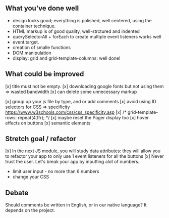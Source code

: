 ## What you've done well
- design looks good; everything is polished, well centered, using the container technique.
- HTML markup is of good quality, well-strctured and indented
- querySelectorAll + forEach to create multiple event listeners works well
- event.target.
- creation of smalle functions
- DOM manipulation
- display: grid and grid-template-columns: well done!


## What could be improved
[x] title must not be empty.
[x] downloading google fonts but not using them => wasted bandwidth
[x] can delete some unnecessary markup <p>
[x] group up your js file by type, and or add comments
[x] avoid using ID selectors for CSS => specificity 
https://www.w3schools.com/css/css_specificity.asp
[x]     /* grid-template-rows: repeat(4,1fr); */
[x] maybe reset the Pager display too
[x] hover effects on buttons
[x] semantic elements

## Stretch goal / refactor
[x] In the next JS module, you will study data attributes: they will allow you to refactor your app to only use 1 event listeners for all the buttons
[x] Never trust the user. Let's break your app by inputting alot of numbers.
 * limit user input - no more than 6 numbers
 * change your CSS

## Debate
Should comments be written in English, or in our native language? It depends on the project.